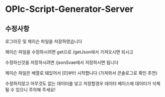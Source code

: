 # OPIc-Script-Generator-Server

## 수정사항


로그아웃 및 제이슨 파일을 저장하였습니다

제이슨 파일을 수정하시려면 get으로 /getJson에서 가져오시면 되시고

수정하신것을 저장하시려면 /jsonSvae에서 저장하시면 됩니다

제이슨 파일은 배열로 돼있어서 [0]부터 시작합니다 (가져와서 콘솔로그로 확인 추천)

수정하지않고 아무것도 없는 데이터를 넣고 저장할경우 데이터 베이스에 데이터가 삭제 될 수 있으니 주의해 주세요!
